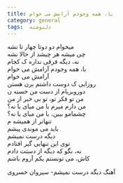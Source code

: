 ```yaml
---
title: با، همه وجودم آرامش می خوام
category: general
tags:  دلنوشته
---
```


میخوام دو دوتا چهار تا نشه<br />
چی میشه هر چیشد از حالا نشه<br />
نه، دیگه فرقی نداره ک کجام<br />
با، همه وجودم آرامش می خوام<br />
آرامش می خوام<br />
روزایی ک دوست داشتم برن هستن<br />
دوروبریام از دست من خسته ن<br />
من تو فکر تو، تو بی خبر از من<br />
من دارم میرم با من میای یا نه؟<br />
چشمامو ببین، با من میای یا نه؟<br />
تنهاتر از همیشه م <br />
باید می موندی پیشم<br />
دیگه درست نمیشم<br />
توی این تنهایی گیر افتادم<br />
نه، نگو که دیگه از دستت دادم<br />
کاش، می تونستم یکم آروم باشم<br />





آهنگ دیگه درست نمیشم- سیروان خسروی

